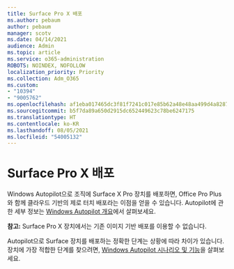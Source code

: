```yaml
---
title: Surface Pro X 배포
ms.author: pebaum
author: pebaum
manager: scotv
ms.date: 04/14/2021
audience: Admin
ms.topic: article
ms.service: o365-administration
ROBOTS: NOINDEX, NOFOLLOW
localization_priority: Priority
ms.collection: Adm_O365
ms.custom:
- "10394"
- "9005762"
ms.openlocfilehash: af1eba017465dc3f81f7241c017e85b62a48e48aa499d4a8287a33aa919c887d
ms.sourcegitcommit: b5f7da89a650d2915dc652449623c78be6247175
ms.translationtype: HT
ms.contentlocale: ko-KR
ms.lasthandoff: 08/05/2021
ms.locfileid: "54005132"
---
```

# <a name="deploy-surface-pro-x"></a>Surface Pro X 배포

Windows Autopilot으로 조직에 Surface X Pro 장치를 배포하면, Office Pro Plus와 함께 클라우드 기반의 제로 터치 배포라는 이점을 얻을 수 있습니다. Autopilot에 관한 세부 정보는 [Windows Autopilot 개요](https://docs.microsoft.com/mem/autopilot/windows-autopilot)에서 살펴보세요.

**참고:** Surface Pro X 장치에서는 기존 이미지 기반 배포를 이용할 수 없습니다.

Autopilot으로 Surface 장치를 배포하는 정확한 단계는 상황에 따라 차이가 있습니다. 장치에 가장 적합한 단계를 찾으려면, [Windows Autopilot 시나리오 및 기능](https://docs.microsoft.com/mem/autopilot/windows-autopilot-scenarios)을 살펴보세요.

